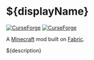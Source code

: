 # ${displayName}

[![CurseForge](http://cf.way2muchnoise.eu/full_${name}_downloads.svg)](http://www.curseforge.com/minecraft/mc-mods/${name})
[![CurseForge](http://cf.way2muchnoise.eu/versions/${name}.svg)](http://www.curseforge.com/minecraft/mc-mods/${name})

A [Minecraft](minecraft.net) mod built on [Fabric](fabricmc.net).

${description}